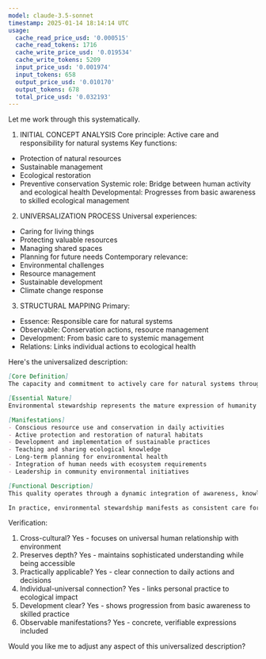 ```yaml
---
model: claude-3.5-sonnet
timestamp: 2025-01-14 18:14:14 UTC
usage:
  cache_read_price_usd: '0.000515'
  cache_read_tokens: 1716
  cache_write_price_usd: '0.019534'
  cache_write_tokens: 5209
  input_price_usd: '0.001974'
  input_tokens: 658
  output_price_usd: '0.010170'
  output_tokens: 678
  total_price_usd: '0.032193'
---
```


Let me work through this systematically.

1. INITIAL CONCEPT ANALYSIS
Core principle: Active care and responsibility for natural systems
Key functions:
- Protection of natural resources
- Sustainable management
- Ecological restoration
- Preventive conservation
Systemic role: Bridge between human activity and ecological health
Developmental: Progresses from basic awareness to skilled ecological management

2. UNIVERSALIZATION PROCESS
Universal experiences:
- Caring for living things
- Protecting valuable resources
- Managing shared spaces
- Planning for future needs
Contemporary relevance:
- Environmental challenges
- Resource management
- Sustainable development
- Climate change response

3. STRUCTURAL MAPPING
Primary:
- Essence: Responsible care for natural systems
- Observable: Conservation actions, resource management
- Development: From basic care to systemic management
- Relations: Links individual actions to ecological health

Here's the universalized description:

```markdown
[Core Definition]
The capacity and commitment to actively care for natural systems through responsible management, protection, and restoration. It combines practical ecological understanding with ethical responsibility, expressing itself through conscious choices and actions that maintain or enhance environmental health and sustainability.

[Essential Nature]
Environmental stewardship represents the mature expression of humanity's relationship with natural systems, manifesting as both an internal orientation and external practice. It emerges from the recognition of our fundamental interdependence with nature and develops into skilled participation in ecological processes. This quality combines careful observation, practical wisdom, and ethical responsibility, operating at multiple scales from individual actions to systemic interventions.

[Manifestations]
- Conscious resource use and conservation in daily activities
- Active protection and restoration of natural habitats
- Development and implementation of sustainable practices
- Teaching and sharing ecological knowledge
- Long-term planning for environmental health
- Integration of human needs with ecosystem requirements
- Leadership in community environmental initiatives

[Functional Description]
This quality operates through a dynamic integration of awareness, knowledge, and action. It begins with recognition of environmental impact and develops through practical experience with ecological systems. As it matures, it expands from personal practice to community leadership, combining detailed local knowledge with understanding of broader ecological principles. The development process involves increasingly sophisticated observation skills, growing practical capability, and expanding scope of care and responsibility.

In practice, environmental stewardship manifests as consistent care for natural systems across all life activities. It shapes decisions about resource use, guides interaction with natural spaces, and influences community participation. This quality enables effective response to environmental challenges while maintaining focus on long-term ecological health. It creates practical harmony between human needs and environmental sustainability through informed, responsible action.
```

Verification:
1. Cross-cultural? Yes - focuses on universal human relationship with environment
2. Preserves depth? Yes - maintains sophisticated understanding while being accessible
3. Practically applicable? Yes - clear connection to daily actions and decisions
4. Individual-universal connection? Yes - links personal practice to ecological impact
5. Development clear? Yes - shows progression from basic awareness to skilled practice
6. Observable manifestations? Yes - concrete, verifiable expressions included

Would you like me to adjust any aspect of this universalized description?